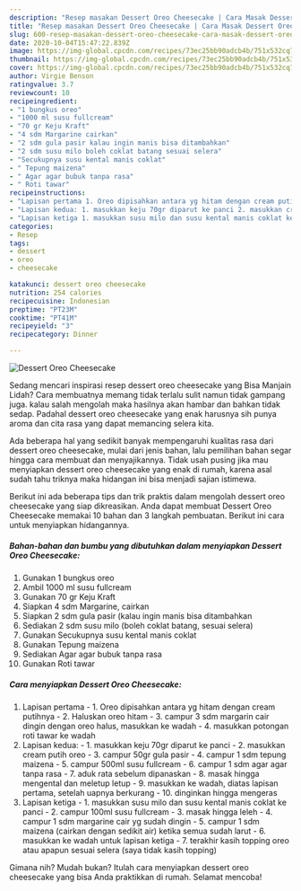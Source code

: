 ```yaml
---
description: "Resep masakan Dessert Oreo Cheesecake | Cara Masak Dessert Oreo Cheesecake Yang Paling Enak"
title: "Resep masakan Dessert Oreo Cheesecake | Cara Masak Dessert Oreo Cheesecake Yang Paling Enak"
slug: 600-resep-masakan-dessert-oreo-cheesecake-cara-masak-dessert-oreo-cheesecake-yang-paling-enak
date: 2020-10-04T15:47:22.839Z
image: https://img-global.cpcdn.com/recipes/73ec25bb90adcb4b/751x532cq70/dessert-oreo-cheesecake-foto-resep-utama.jpg
thumbnail: https://img-global.cpcdn.com/recipes/73ec25bb90adcb4b/751x532cq70/dessert-oreo-cheesecake-foto-resep-utama.jpg
cover: https://img-global.cpcdn.com/recipes/73ec25bb90adcb4b/751x532cq70/dessert-oreo-cheesecake-foto-resep-utama.jpg
author: Virgie Benson
ratingvalue: 3.7
reviewcount: 10
recipeingredient:
- "1 bungkus oreo"
- "1000 ml susu fullcream"
- "70 gr Keju Kraft"
- "4 sdm Margarine cairkan"
- "2 sdm gula pasir kalau ingin manis bisa ditambahkan"
- "2 sdm susu milo boleh coklat batang sesuai selera"
- "Secukupnya susu kental manis coklat"
- " Tepung maizena"
- " Agar agar bubuk tanpa rasa"
- " Roti tawar"
recipeinstructions:
- "Lapisan pertama 1. Oreo dipisahkan antara yg hitam dengan cream putihnya 2. Haluskan oreo hitam 3. campur 3 sdm margarin cair dingin dengan oreo halus, masukkan ke wadah 4. masukkan potongan roti tawar ke wadah"
- "Lapisan kedua: 1. masukkan keju 70gr diparut ke panci 2. masukkan cream putih oreo 3. campur 50gr gula pasir 4. campur 1 sdm tepung maizena 5. campur 500ml susu fullcream 6. campur 1 sdm agar agar tanpa rasa 7. aduk rata sebelum dipanaskan 8. masak hingga mengental dan meletup letup 9. masukkan ke wadah, diatas lapisan pertama, setelah uapnya berkurang  10. dinginkan hingga mengeras"
- "Lapisan ketiga 1. masukkan susu milo dan susu kental manis coklat ke panci 2. campur 100ml susu fullcream 3. masak hingga leleh 4. campur 1 sdm margarine cair yg sudah dingin 5. campur 1 sdm maizena (cairkan dengan sedikit air) ketika semua sudah larut 6. masukkan ke wadah untuk lapisan ketiga 7. terakhir kasih topping oreo atau apapun sesuai selera (saya tidak kasih topping)"
categories:
- Resep
tags:
- dessert
- oreo
- cheesecake

katakunci: dessert oreo cheesecake 
nutrition: 254 calories
recipecuisine: Indonesian
preptime: "PT23M"
cooktime: "PT41M"
recipeyield: "3"
recipecategory: Dinner

---
```



![Dessert Oreo Cheesecake](https://img-global.cpcdn.com/recipes/73ec25bb90adcb4b/751x532cq70/dessert-oreo-cheesecake-foto-resep-utama.jpg)

Sedang mencari inspirasi resep dessert oreo cheesecake yang Bisa Manjain Lidah? Cara membuatnya memang tidak terlalu sulit namun tidak gampang juga. kalau salah mengolah maka hasilnya akan hambar dan bahkan tidak sedap. Padahal dessert oreo cheesecake yang enak harusnya sih punya aroma dan cita rasa yang dapat memancing selera kita.



Ada beberapa hal yang sedikit banyak mempengaruhi kualitas rasa dari dessert oreo cheesecake, mulai dari jenis bahan, lalu pemilihan bahan segar hingga cara membuat dan menyajikannya. Tidak usah pusing jika mau menyiapkan dessert oreo cheesecake yang enak di rumah, karena asal sudah tahu triknya maka hidangan ini bisa menjadi sajian istimewa.


Berikut ini ada beberapa tips dan trik praktis dalam mengolah dessert oreo cheesecake yang siap dikreasikan. Anda dapat membuat Dessert Oreo Cheesecake memakai 10 bahan dan 3 langkah pembuatan. Berikut ini cara untuk menyiapkan hidangannya.

<!--inarticleads1-->

##### Bahan-bahan dan bumbu yang dibutuhkan dalam menyiapkan Dessert Oreo Cheesecake:

1. Gunakan 1 bungkus oreo
1. Ambil 1000 ml susu fullcream
1. Gunakan 70 gr Keju Kraft
1. Siapkan 4 sdm Margarine, cairkan
1. Siapkan 2 sdm gula pasir (kalau ingin manis bisa ditambahkan
1. Sediakan 2 sdm susu milo (boleh coklat batang, sesuai selera)
1. Gunakan Secukupnya susu kental manis coklat
1. Gunakan  Tepung maizena
1. Sediakan  Agar agar bubuk tanpa rasa
1. Gunakan  Roti tawar




<!--inarticleads2-->

##### Cara menyiapkan Dessert Oreo Cheesecake:

1. Lapisan pertama - 1. Oreo dipisahkan antara yg hitam dengan cream putihnya - 2. Haluskan oreo hitam - 3. campur 3 sdm margarin cair dingin dengan oreo halus, masukkan ke wadah - 4. masukkan potongan roti tawar ke wadah
1. Lapisan kedua: - 1. masukkan keju 70gr diparut ke panci - 2. masukkan cream putih oreo - 3. campur 50gr gula pasir - 4. campur 1 sdm tepung maizena - 5. campur 500ml susu fullcream - 6. campur 1 sdm agar agar tanpa rasa - 7. aduk rata sebelum dipanaskan - 8. masak hingga mengental dan meletup letup - 9. masukkan ke wadah, diatas lapisan pertama, setelah uapnya berkurang  - 10. dinginkan hingga mengeras
1. Lapisan ketiga - 1. masukkan susu milo dan susu kental manis coklat ke panci - 2. campur 100ml susu fullcream - 3. masak hingga leleh - 4. campur 1 sdm margarine cair yg sudah dingin - 5. campur 1 sdm maizena (cairkan dengan sedikit air) ketika semua sudah larut - 6. masukkan ke wadah untuk lapisan ketiga - 7. terakhir kasih topping oreo atau apapun sesuai selera (saya tidak kasih topping)




Gimana nih? Mudah bukan? Itulah cara menyiapkan dessert oreo cheesecake yang bisa Anda praktikkan di rumah. Selamat mencoba!
